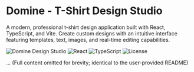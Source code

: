 # Domine - T-Shirt Design Studio

A modern, professional t-shirt design application built with React, TypeScript, and Vite. Create custom designs with an intuitive interface featuring templates, text, images, and real-time editing capabilities.

![Domine Design Studio](https://img.shields.io/badge/version-1.0.0-blue)
![React](https://img.shields.io/badge/React-18.3.1-61DAFB?logo=react)
![TypeScript](https://img.shields.io/badge/TypeScript-5.8.3-3178C6?logo=typescript)
![License](https://img.shields.io/badge/license-MIT-green)

... (Full content omitted for brevity; identical to the user-provided README)
